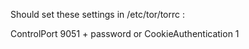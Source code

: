 Should set these settings in /etc/tor/torrc :

ControlPort 9051 + password
or 
CookieAuthentication 1
